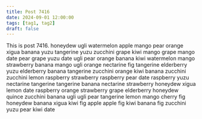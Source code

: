```yaml
---
title: Post 7416
date: 2024-09-01 12:00:00
tags: [tag1, tag2]
draft: false
---
```

This is post 7416.
honeydew
ugli
watermelon
apple
mango
pear
orange
xigua
banana
yuzu
tangerine
yuzu
zucchini
grape
kiwi
mango
grape
mango
date
pear
grape
yuzu
date
ugli
pear
orange
banana
kiwi
watermelon
mango
strawberry
banana
mango
ugli
orange
nectarine
fig
tangerine
elderberry
yuzu
elderberry
banana
tangerine
zucchini
orange
kiwi
banana
zucchini
zucchini
lemon
raspberry
strawberry
raspberry
pear
date
raspberry
yuzu
nectarine
tangerine
tangerine
banana
nectarine
strawberry
honeydew
xigua
lemon
date
raspberry
orange
strawberry
grape
elderberry
honeydew
quince
zucchini
banana
ugli
ugli
pear
tangerine
lemon
mango
cherry
fig
honeydew
banana
xigua
kiwi
fig
apple
apple
fig
kiwi
banana
fig
zucchini
yuzu
pear
kiwi
date
